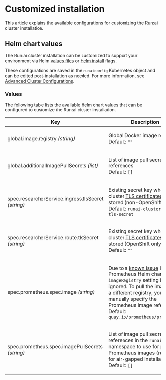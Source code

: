 # Customized installation

This article explains the available configurations for customizing the Run:ai cluster installation.

## Helm chart values

The Run:ai cluster installation can be customized to support your environment via Helm [values files](https://helm.sh/docs/chart_template_guide/values_files/) or [Helm install](https://helm.sh/docs/helm/helm_install/) flags.

These configurations are saved in the `runaiconfig` Kubernetes object and can be edited post-installation as needed. For more information, see [Advanced Cluster Configurations](../advanced-setup/advanced-cluster-configurations.md).

### Values

The following table lists the available Helm chart values that can be configured to customize the Run:ai cluster installation.

| Key                                                 | Description                                                                                                                                                                                                                                                                                                                                             |
| --------------------------------------------------- | ------------------------------------------------------------------------------------------------------------------------------------------------------------------------------------------------------------------------------------------------------------------------------------------------------------------------------------------------------- |
| global.image.registry _(string)_                    | <p>Global Docker image registry<br>Default: <code>""</code></p>                                                                                                                                                                                                                                                                                         |
| global.additionalImagePullSecrets _(list)_          | <p>List of image pull secrets references<br>Default: <code>[]</code></p>                                                                                                                                                                                                                                                                                |
| spec.researcherService.ingress.tlsSecret _(string)_ | <p>Existing secret key where cluster <a href="install-using-helm.md#tls-certificates">TLS certificates</a> are stored (non-OpenShift)<br>Default: <code>runai-cluster-domain-tls-secret</code></p>                                                                                                                                                      |
| spec.researcherService.route.tlsSecret _(string)_   | <p>Existing secret key where cluster <a href="install-using-helm.md#tls-certificates">TLS certificates</a> are stored (OpenShift only)<br>Default: <code>""</code></p>                                                                                                                                                                                  |
| spec.prometheus.spec.image _(string)_               | <p>Due to a <a href="https://github.com/prometheus-community/helm-charts/issues/4734">known issue</a> In the Prometheus Helm chart, the <code>imageRegistry</code> setting is ignored. To pull the image from a different registry, you can manually specify the Prometheus image reference.<br>Default: <code>quay.io/prometheus/prometheus</code></p> |
| spec.prometheus.spec.imagePullSecrets _(string)_    | <p>List of image pull secrets references in the <code>runai</code> namespace to use for pulling Prometheus images (relevant for air-gapped installations).<br>Default: <code>[]</code></p>                                                                                                                                                              |
